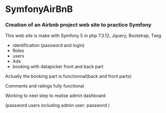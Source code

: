 # SymfonyAirBnB

 ### Creation of an Airbnb project web site to practice Symfony
 
 This web site is make with Symfony 5 in php 7.3.12, Jquery, Bootstrap, Twig
 
 - identification (password and login)
 - Roles
 - users
 - Ads
 - booking with datapicker front and back part
 
 Actually the booking part is functionnal(back and front parts)
 
 Comments and ratings fully functional
 
 Working to next step to realise admin dashboard
 
 (password users including admin user: password )
